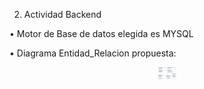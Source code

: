 2.  Actividad Backend 

•	Motor de Base de datos elegida es MYSQL

•	Diagrama Entidad_Relacion propuesta:

<p align="center">
 <img src="src/img/base.png" width="30"  alt="Nest Logo" />
</p>
